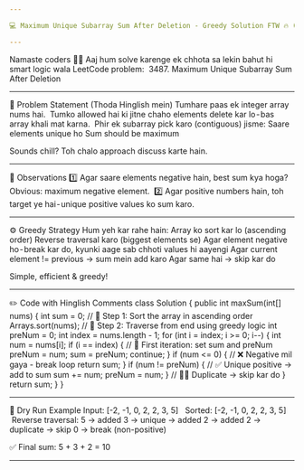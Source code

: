 ```yaml
---

💻 Maximum Unique Subarray Sum After Deletion - Greedy Solution FTW 🔥 (Hinglish Explained)

---
```


Namaste coders 👋🏽 Aaj hum solve karenge ek chhota sa lekin bahut hi smart logic wala LeetCode problem:
 3487. Maximum Unique Subarray Sum After Deletion

---

🧠 Problem Statement (Thoda Hinglish mein)
Tumhare paas ek integer array nums hai.
 Tumko allowed hai ki jitne chaho elements delete kar lo - bas array khali mat karna.
 Phir ek subarray pick karo (contiguous) jisme:
Saare elements unique ho
Sum should be maximum

Sounds chill? Toh chalo approach discuss karte hain.

---

🧠 Observations
1️⃣ Agar saare elements negative hain, best sum kya hoga? Obvious: maximum negative element.
 2️⃣ Agar positive numbers hain, toh target ye hai - unique positive values ko sum karo.

---

⚙️ Greedy Strategy
Hum yeh kar rahe hain:
Array ko sort kar lo (ascending order)
Reverse traversal karo (biggest elements se)
Agar element negative ho - break kar do, kyunki aage sab chhoti values hi aayengi
Agar current element != previous → sum mein add karo
Agar same hai → skip kar do

Simple, efficient & greedy!

---

✏️ Code with Hinglish Comments
class Solution {
    public int maxSum(int[] nums) {
        int sum = 0;
        // 🔁 Step 1: Sort the array in ascending order
        Arrays.sort(nums);
        // 🔄 Step 2: Traverse from end using greedy logic
        int preNum = 0;
        int index = nums.length - 1;
        for (int i = index; i >= 0; i--) {
            int num = nums[i];
            if (i == index) {
                // 📌 First iteration: set sum and preNum
                preNum = num;
                sum = preNum;
                continue;
            }
            if (num <= 0) {
                // ❌ Negative mil gaya - break loop
                return sum;
            }
            if (num != preNum) {
                // ✅ Unique positive → add to sum
                sum += num;
                preNum = num;
            }
            // 🤷‍♂️ Duplicate → skip kar do
        }
        return sum;
    }
}

---

🧪 Dry Run Example
Input: [-2, -1, 0, 2, 2, 3, 5] 
 Sorted: [-2, -1, 0, 2, 2, 3, 5] 
 Reverse traversal:
5 → added
3 → unique → added
2 → added
2 → duplicate → skip
0 → break (non-positive)

✅ Final sum: 5 + 3 + 2 = 10

---

